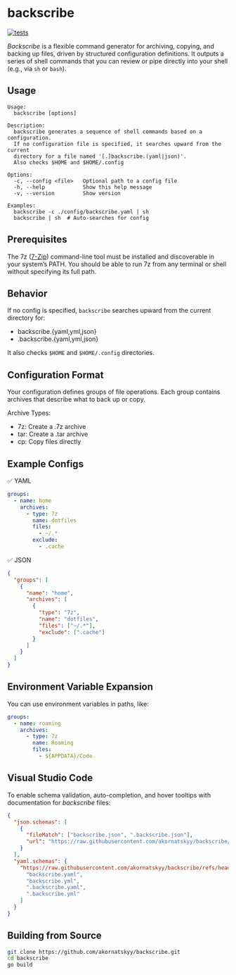 # backscribe

[![tests](https://github.com/akornatskyy/backscribe/actions/workflows/tests.yml/badge.svg)](https://github.com/akornatskyy/backscribe/actions/workflows/tests.yml)

*Backscribe* is a flexible command generator for archiving, copying, and backing up files, driven by structured configuration definitions. It outputs a series of shell commands that you can review or pipe directly into your shell (e.g., via `sh` or `bash`).

## Usage

```text
Usage:
  backscribe [options]

Description:
  backscribe generates a sequence of shell commands based on a configuration.
  If no configuration file is specified, it searches upward from the current
  directory for a file named '[.]backscribe.(yaml|json)'.
  Also checks $HOME and $HOME/.config

Options:
  -c, --config <file>   Optional path to a config file
  -h, --help            Show this help message
  -v, --version         Show version

Examples:
  backscribe -c ./config/backscribe.yaml | sh
  backscribe | sh  # Auto-searches for config
```

## Prerequisites

The 7z ([7-Zip](https://sourceforge.net/projects/sevenzip/files/7-Zip/)) command-line tool must be installed and discoverable in your system’s PATH. You should be able to run 7z from any terminal or shell without specifying its full path.

## Behavior

If no config is specified, `backscribe` searches upward from the current directory for:

- backscribe.{yaml,yml,json}
- .backscribe.{yaml,yml,json}

It also checks `$HOME` and `$HOME/.config` directories.

## Configuration Format

Your configuration defines groups of file operations. Each group contains archives that describe what to back up or copy.

Archive Types:

- 7z: Create a .7z archive
- tar: Create a .tar archive
- cp: Copy files directly

## Example Configs

✅ YAML

```yaml
groups:
  - name: home
    archives:
      - type: 7z
        name: dotfiles
        files:
          - ~/.*
        exclude:
          - .cache
```

✅ JSON

```json
{
  "groups": [
    {
      "name": "home",
      "archives": [
        {
          "type": "7z",
          "name": "dotfiles",
          "files": ["~/.*"],
          "exclude": [".cache"]
        }
      ]
    }
  ]
}
```

## Environment Variable Expansion

You can use environment variables in paths, like:

```yaml
groups:
  - name: roaming
    archives:
      - type: 7z
        name: Roaming
        files:
          - ${APPDATA}/Code
```

## Visual Studio Code

To enable schema validation, auto-completion, and hover tooltips with documentation for *backscribe* files:

```json
{
  "json.schemas": [
    {
      "fileMatch": ["backscribe.json", ".backscribe.json"],
      "url": "https://raw.githubusercontent.com/akornatskyy/backscribe/refs/heads/main/schema.json"
    }
  ],
  "yaml.schemas": {
    "https://raw.githubusercontent.com/akornatskyy/backscribe/refs/heads/main/schema.json": [
      "backscribe.yaml",
      "backscribe.yml",
      ".backscribe.yaml",
      ".backscribe.yml"
    ]
  }
}
```

## Building from Source

```sh
git clone https://github.com/akornatskyy/backscribe.git
cd backscribe
go build
```
